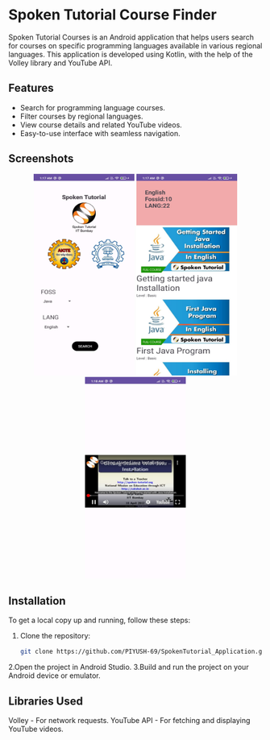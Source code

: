# Spoken Tutorial Course Finder

Spoken Tutorial Courses is an Android application that helps users search for courses on specific programming languages available in various regional languages. This application is developed using Kotlin, with the help of the Volley library and YouTube API.

## Features
- Search for programming language courses.
- Filter courses by regional languages.
- View course details and related YouTube videos.
- Easy-to-use interface with seamless navigation.


## Screenshots

<p align="center">
  <img src="screenshots/HomeScreen.jpg" alt="Home Screen" width="200" height="400">
  <img src="screenshots/searchresults.jpg" alt="Search Results" width="200" height="400">
  <img src="screenshots/search_results.jpg" alt="Course Detailed Video" width="200" height="400">
</p>

## Installation

To get a local copy up and running, follow these steps:

1. Clone the repository:
   ```bash
   git clone https://github.com/PIYUSH-69/SpokenTutorial_Application.git
2.Open the project in Android Studio.
3.Build and run the project on your Android device or emulator.

## Libraries Used

Volley - For network requests.
YouTube API - For fetching and displaying YouTube videos.

   
